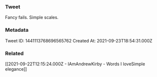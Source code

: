 ### Tweet
Fancy fails. Simple scales.

### Metadata
Tweet ID: 1441113768696565762
Created At: 2021-09-23T18:54:31.000Z

### Related
[[2021-09-22T12:15:24.000Z - IAmAndrewKirby - Words I loveSimple elegance]]
